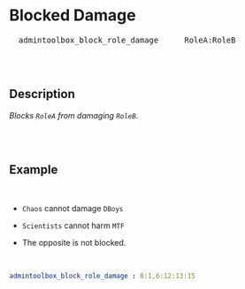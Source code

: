 
# Blocked Damage

<kbd>  admintoolbox_block_role_damage  </kbd>  
<kbd>  RoleA:RoleB  </kbd>

<br>
<br>

## Description

*Blocks `RoleA` from damaging `RoleB`.*

<br>
<br>

## Example

<br>

- `Chaos` cannot damage `DBoys`

- `Scientists` cannot harm `MTF`

- The opposite is not blocked.

<br>

```yaml
admintoolbox_block_role_damage : 8:1,6:12:13:15
```

<br>